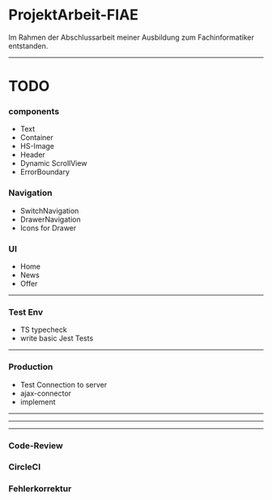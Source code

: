 # ProjektArbeit-FIAE
Im Rahmen der Abschlussarbeit meiner Ausbildung zum Fachinformatiker entstanden.

---


# TODO

### components
* Text
* Container
* HS-Image
* Header
* Dynamic ScrollView
* ErrorBoundary


### Navigation
* SwitchNavigation
* DrawerNavigation
* Icons for Drawer


### UI
* Home
* News
* Offer

---

### Test Env
* TS typecheck
* write basic Jest Tests

---

### Production
* Test Connection to server
* ajax-connector
* implement

---
---
---

### Code-Review
### CircleCI
### Fehlerkorrektur
